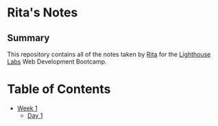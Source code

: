 # Rita's Notes
## Summary
This repository contains all of the notes taken by [Rita](https://github.com/r1tka) for the [Lighthouse Labs](https://www.lighthouselabs.ca/) Web Development Bootcamp.

# Table of Contents
* [Week 1](/Week_1)
  * [Day 1](/Week_1/Day_1)
  